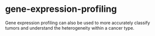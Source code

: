 # gene-expression-profiling
Gene expression profiling can also be used to more accurately classify tumors and understand the heterogeneity within a cancer type.
